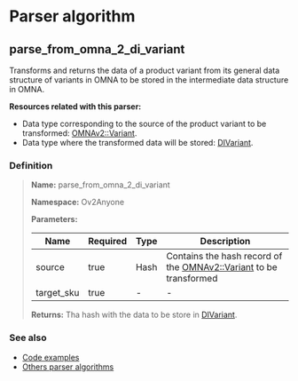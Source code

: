 # Parser algorithm
 
## parse_from_omna_2_di_variant

Transforms and returns the data of a product variant from its general data structure of variants in OMNA to be stored 
in the intermediate data structure in OMNA.

**Resources related with this parser:**

* Data type corresponding to the source of the product variant to be transformed: [OMNAv2::Variant](https://cenit.io/json_data_type?f[namespace][24075][v]=OMNAv2&f[name][24160][o]=is&f[name][24160][v]=Variant).
* Data type where the transformed data will be stored: [DIVariant](../data-types/DIVariant.md).
    
### Definition

> **Name:** parse_from_omna_2_di_variant
> 
> **Namespace:** Ov2Anyone
>
> **Parameters:**
> 
> | Name | Required | Type | Description |
> | ---- | -------- | ---- | ----------- |
> | source | true | Hash | Contains the hash record of the [OMNAv2::Variant](https://cenit.io/json_data_type?f[namespace][24075][v]=OMNAv2&f[name][24160][o]=is&f[name][24160][v]=Variant) to be transformed |
> | target_sku | true | - | - |
>
> **Returns:** Tha hash with the data to be store in [DIVariant](../data-types/DIVariant.md).

### See also
* [Code examples](https://cenit.io/algorithm?f[name][40703][o]=is&f[name][40703][v]=parse_from_omna_2_di_variant&f[namespace][40840][o]=starts_with&f[namespace][40840][v]=Ov2)
* [Others parser algorithms](overview?id=parse_from_omna_2_di_variant)